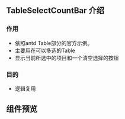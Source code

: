 ## TableSelectCountBar 介绍
### 作用
- 依照antd Table部分的官方示例。
- 主要用在可以多选的Table
- 显示当前所选中的项目和一个清空选择的按钮

### 目的
- 逻辑复用

## 组件预览